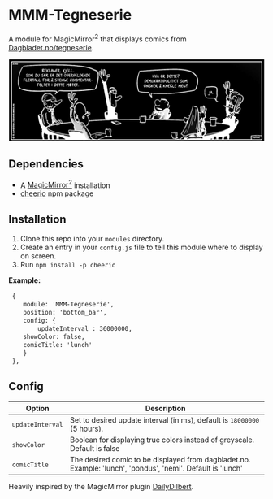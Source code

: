 # MMM-Tegneserie
A module for MagicMirror<sup>2</sup> that displays comics from [Dagbladet.no/tegneserie](https://dagbladet.no/tegneserie).

<img src="lunch.png"></img>

## Dependencies
  * A [MagicMirror<sup>2</sup>](https://github.com/MichMich/MagicMirror) installation
  * [cheerio](https://github.com/cheeriojs/cheerio) npm package

## Installation
  1. Clone this repo into your `modules` directory.
  2. Create an entry in your `config.js` file to tell this module where to display on screen.
  3. Run `npm install -p cheerio`
  
 **Example:**
```
 {
    module: 'MMM-Tegneserie',
	position: 'bottom_bar',
	config: {
		updateInterval : 36000000,
    showColor: false,
    comicTitle: 'lunch'
	}
 },
```

## Config
| **Option** | **Description** |
| --- | --- |
| `updateInterval` | Set to desired update interval (in ms), default is `18000000` (5 hours). |
| `showColor` | Boolean for displaying true colors instead of greyscale. Default is false |
| `comicTitle` | The desired comic to be displayed from dagbladet.no. Example: 'lunch', 'pondus', 'nemi'. Default is 'lunch' |

Heavily inspired by the MagicMirror plugin [DailyDilbert](https://github.com/andrecarlucci/MMM-DailyDilbert).
